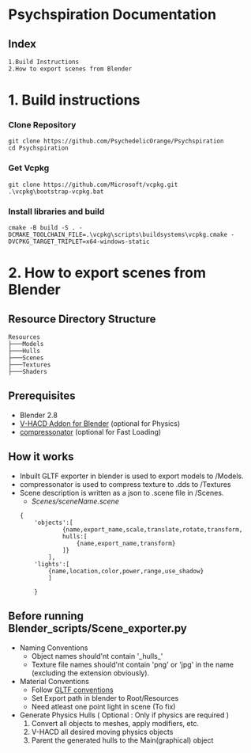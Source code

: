 # Psychspiration Documentation
## Index
	1.Build Instructions										
	2.How to export scenes from Blender
# 1. Build instructions 
### Clone Repository
```
git clone https://github.com/PsychedelicOrange/Psychspiration
cd Psychspiration
```
### Get Vcpkg
```
git clone https://github.com/Microsoft/vcpkg.git
.\vcpkg\bootstrap-vcpkg.bat
```
### Install libraries and build 
```
cmake -B build -S . -DCMAKE_TOOLCHAIN_FILE=.\vcpkg\scripts\buildsystems\vcpkg.cmake -DVCPKG_TARGET_TRIPLET=x64-windows-static
```
# 2. How to export scenes from Blender
## Resource Directory Structure
```
Resources
├───Models
├───Hulls
├───Scenes
├───Textures
├───Shaders
```
## Prerequisites
* Blender 2.8
* [V-HACD Addon for Blender](https://github.com/andyp123/blender_vhacd) (optional for Physics)
* [compressonator](https://github.com/GPUOpen-Tools/compressonator) (optional for Fast Loading)
## How it works
* Inbuilt GLTF exporter in blender is used to export models to /Models.
* compressonator is used to compress texture to .dds to /Textures
* Scene description is written as a json to .scene file in /Scenes.
	*  _Scenes/sceneName.scene_
	```
	{
		'objects':[ 
				{name,export_name,scale,translate,rotate,transform,
				hulls:[
					{name,export_name,transform}
				]}
			],
		'lights':[
			{name,location,color,power,range,use_shadow}
			]
		
		}
	```
## Before running Blender_scripts/Scene_exporter.py
* Naming Conventions
    * Object names should'nt contain '\_hulls\_' 
	* Texture file names should'nt contain 'png' or 'jpg' in the name (excluding the extension obviously).
* Material Conventions
	* Follow [GLTF conventions](https://docs.blender.org/manual/en/2.80/addons/io_scene_gltf2.html) 
	* Set Export path in blender to Root/Resources
	* Need atleast one point light in scene (To fix)
* Generate Physics Hulls ( Optional : Only if physics are required )
	1. Convert all objects to meshes, apply modifiers, etc.
	2. V-HACD all desired moving physics objects 
	3. Parent the generated hulls to the Main(graphical) object
